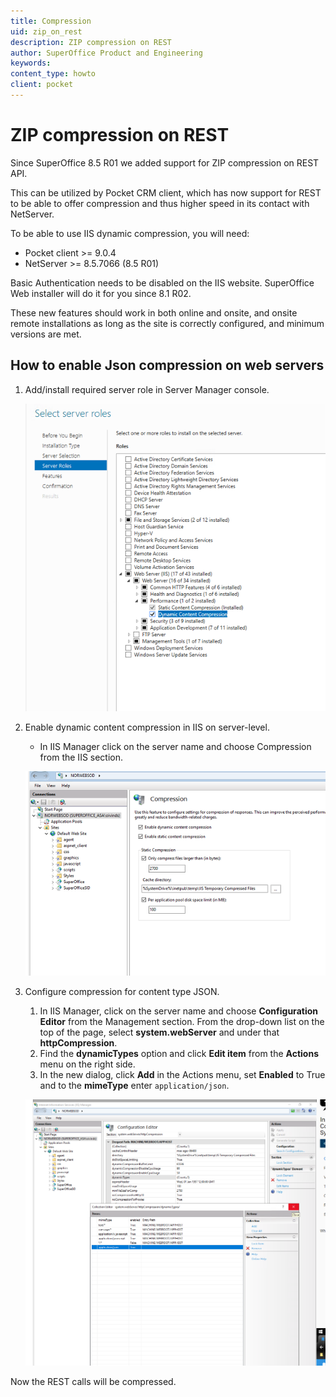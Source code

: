 ```yaml
---
title: Compression
uid: zip_on_rest
description: ZIP compression on REST
author: SuperOffice Product and Engineering
keywords:
content_type: howto
client: pocket
---
```


# ZIP compression on REST

Since SuperOffice 8.5 R01 we added support for ZIP compression on REST API.

This can be utilized by Pocket CRM client, which has now support for REST to be able to offer compression and thus higher speed in its contact with NetServer.

To be able to use IIS dynamic compression, you will need:

* Pocket client >= 9.0.4
* NetServer >= 8.5.7066 (8.5 R01)

Basic Authentication needs to be disabled on the IIS website. SuperOffice Web installer will do it for you since 8.1 R02.

These new features should work in both online and onsite, and onsite remote installations as long as the site is correctly configured, and minimum versions are met.

## How to enable Json compression on web servers

1. Add/install required server role in Server Manager console.

    ![image0yyx.png -screenshot][img1]

2. Enable dynamic content compression in IIS on server-level.

    * In IIS Manager click on the server name and choose Compression from the IIS section.

    ![imagehqgzohc.png -screenshot][img2]

3. Configure compression for content type JSON.

    1. In IIS Manager, click on the server name and choose **Configuration Editor** from the Management section. From the drop-down list on the top of the page, select **system.webServer** and under that **httpCompression**.
    2. Find the **dynamicTypes** option and click **Edit item** from the **Actions** menu on the right side.
    3. In the new dialog, click **Add** in the Actions menu, set **Enabled** to True and to the **mimeType** enter `application/json`.

    ![imageeahwm.png -screenshot][img3]

Now the REST calls will be compressed.

<!-- Referenced links -->
[img1]: media/image0yyx.png
[img2]: media/imagehqgzohc.png
[img3]: media/imageeahwm.png
